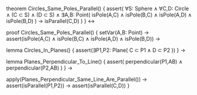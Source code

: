 theorem Circles_Same_Poles_Parallel() {
  assert(
    ∀S: Sphere ∧ ∀C,D: Circle ∧
    (C ⊂ S) ∧ (D ⊂ S) ∧
    ∃A,B: Point(
      isPole(A,C) ∧ isPole(B,C) ∧
      isPole(A,D) ∧ isPole(B,D)
    ) →
    isParallel(C,D)
  )
} ↔

proof Circles_Same_Poles_Parallel() {
  setVar(A,B: Point) →
  assert(isPole(A,C) ∧ isPole(B,C) ∧ isPole(A,D) ∧ isPole(B,D)) →
  
  lemma Circles_In_Planes() {
    assert(∃P1,P2: Plane(
      C ⊂ P1 ∧ D ⊂ P2
    ))
  } →
  
  lemma Planes_Perpendicular_To_Line() {
    assert(
      perpendicular(P1,AB) ∧
      perpendicular(P2,AB)
    )
  } →
  
  apply(Planes_Perpendicular_Same_Line_Are_Parallel()) →
  assert(isParallel(P1,P2)) →
  assert(isParallel(C,D))
}